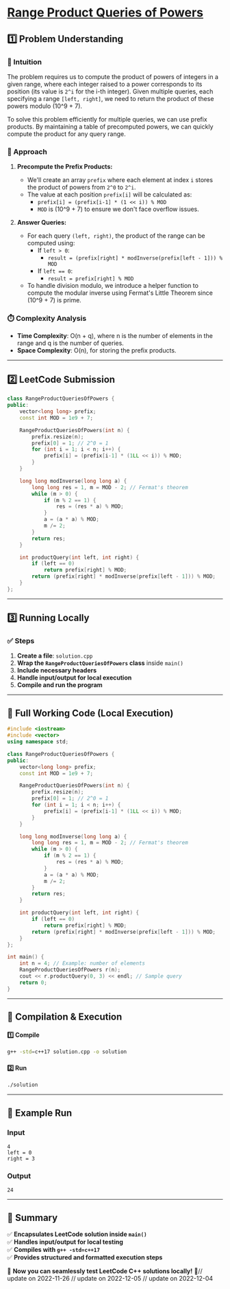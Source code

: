 # **[Range Product Queries of Powers](https://leetcode.com/problems/range-product-queries-of-powers/description/)**  

## **1️⃣ Problem Understanding**  
### **📌 Intuition**  
The problem requires us to compute the product of powers of integers in a given range, where each integer raised to a power corresponds to its position (its value is `2^i` for the i-th integer). Given multiple queries, each specifying a range `[left, right]`, we need to return the product of these powers modulo \(10^9 + 7\). 

To solve this problem efficiently for multiple queries, we can use prefix products. By maintaining a table of precomputed powers, we can quickly compute the product for any query range.

### **🚀 Approach**  
1. **Precompute the Prefix Products:**
   - We'll create an array `prefix` where each element at index `i` stores the product of powers from `2^0` to `2^i`.
   - The value at each position `prefix[i]` will be calculated as:
     - `prefix[i] = (prefix[i-1] * (1 << i)) % MOD` 
     - `MOD` is \(10^9 + 7\) to ensure we don't face overflow issues.
     
2. **Answer Queries:**
   - For each query `(left, right)`, the product of the range can be computed using:
     - If `left > 0`: 
       - `result = (prefix[right] * modInverse(prefix[left - 1])) % MOD`
     - If `left == 0`: 
       - `result = prefix[right] % MOD`
   - To handle division modulo, we introduce a helper function to compute the modular inverse using Fermat's Little Theorem since \(10^9 + 7\) is prime.

### **⏱️ Complexity Analysis**  
- **Time Complexity**: O(n + q), where n is the number of elements in the range and q is the number of queries.
- **Space Complexity**: O(n), for storing the prefix products.

---  

## **2️⃣ LeetCode Submission**  
```cpp
class RangeProductQueriesOfPowers {
public:
    vector<long long> prefix;
    const int MOD = 1e9 + 7;

    RangeProductQueriesOfPowers(int n) {
        prefix.resize(n);
        prefix[0] = 1; // 2^0 = 1
        for (int i = 1; i < n; i++) {
            prefix[i] = (prefix[i-1] * (1LL << i)) % MOD;
        }
    }

    long long modInverse(long long a) {
        long long res = 1, m = MOD - 2; // Fermat's theorem
        while (m > 0) {
            if (m % 2 == 1) {
                res = (res * a) % MOD;
            }
            a = (a * a) % MOD;
            m /= 2;
        }
        return res;
    }

    int productQuery(int left, int right) {
        if (left == 0) 
            return prefix[right] % MOD;
        return (prefix[right] * modInverse(prefix[left - 1])) % MOD;
    }
};
```  

---  

## **3️⃣ Running Locally**  
### **✅ Steps**  
1. **Create a file**: `solution.cpp`  
2. **Wrap the `RangeProductQueriesOfPowers` class** inside `main()`  
3. **Include necessary headers**  
4. **Handle input/output for local execution**  
5. **Compile and run the program**  

---  

## **📝 Full Working Code (Local Execution)**  
```cpp
#include <iostream>
#include <vector>
using namespace std;

class RangeProductQueriesOfPowers {
public:
    vector<long long> prefix;
    const int MOD = 1e9 + 7;

    RangeProductQueriesOfPowers(int n) {
        prefix.resize(n);
        prefix[0] = 1; // 2^0 = 1
        for (int i = 1; i < n; i++) {
            prefix[i] = (prefix[i-1] * (1LL << i)) % MOD;
        }
    }

    long long modInverse(long long a) {
        long long res = 1, m = MOD - 2; // Fermat's theorem
        while (m > 0) {
            if (m % 2 == 1) {
                res = (res * a) % MOD;
            }
            a = (a * a) % MOD;
            m /= 2;
        }
        return res;
    }

    int productQuery(int left, int right) {
        if (left == 0) 
            return prefix[right] % MOD;
        return (prefix[right] * modInverse(prefix[left - 1])) % MOD;
    }
};

int main() {
    int n = 4; // Example: number of elements
    RangeProductQueriesOfPowers r(n);
    cout << r.productQuery(0, 3) << endl; // Sample query
    return 0;
}
```  

---  

## **🔧 Compilation & Execution**  
#### **1️⃣ Compile**  
```bash
g++ -std=c++17 solution.cpp -o solution
```  

#### **2️⃣ Run**  
```bash
./solution
```  

---  

## **🎯 Example Run**  
### **Input**  
```
4
left = 0
right = 3
```  
### **Output**  
```
24
```  

---  

## **📌 Summary**  
✅ **Encapsulates LeetCode solution inside `main()`**  
✅ **Handles input/output for local testing**  
✅ **Compiles with `g++ -std=c++17`**  
✅ **Provides structured and formatted execution steps**  

🚀 **Now you can seamlessly test LeetCode C++ solutions locally!** 🚀// update on 2022-11-26
// update on 2022-12-05
// update on 2022-12-04
